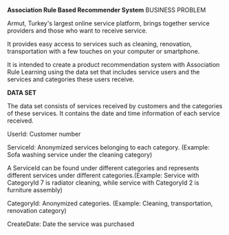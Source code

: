 **Association Rule Based Recommender System**
BUSINESS PROBLEM

Armut, Turkey's largest online service platform, brings together service providers and those who want to receive service.

It provides easy access to services such as cleaning, renovation, transportation with a few touches on your computer or smartphone.

It is intended to create a product recommendation system with Association Rule Learning using the data set that includes service users and the services and categories these users receive.

**DATA SET**

The data set consists of services received by customers and the categories of these services. It contains the date and time information of each service received.

UserId: Customer number

ServiceId: Anonymized services belonging to each category. (Example: Sofa washing service under the cleaning category)

A ServiceId can be found under different categories and represents different services under different categories.(Example: Service with CategoryId 7 is radiator cleaning, while service with CategoryId 2 is furniture assembly)

CategoryId: Anonymized categories. (Example: Cleaning, transportation, renovation category)

CreateDate: Date the service was purchased
